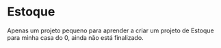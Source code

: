 # Estoque

Apenas um projeto pequeno para aprender a criar um projeto de Estoque para minha casa do 0, ainda não está finalizado.
